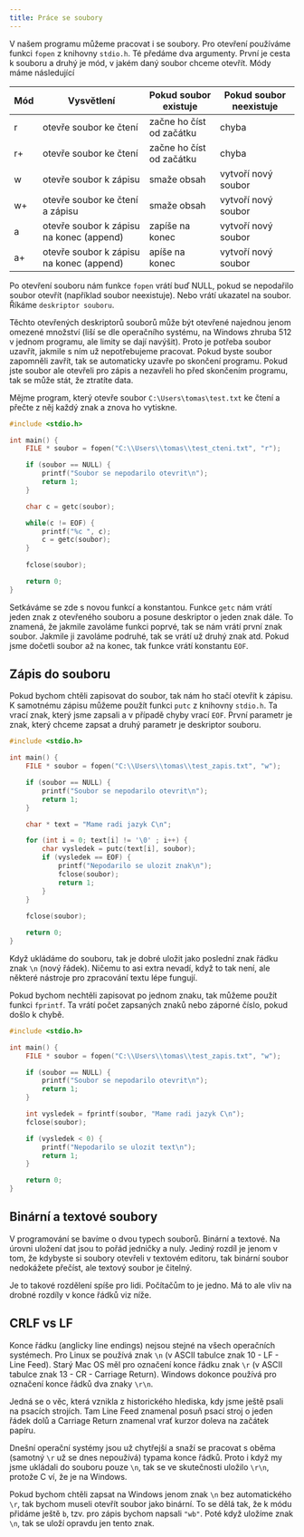 ```yaml
---
title: Práce se soubory
---
```



V našem programu můžeme pracovat i se soubory. Pro otevření používáme funkci `fopen` z knihovny `stdio.h`. Té předáme dva argumenty. První je cesta k souboru a druhý je mód, v jakém daný soubor chceme otevřít. Módy máme následující


| Mód | Vysvětlení | Pokud soubor existuje | Pokud soubor neexistuje |
|---|---|---|---|
| r | otevře soubor ke čtení | začne ho číst od začátku | chyba |
| r+ | otevře soubor ke čtení | začne ho číst od začátku | chyba |
| w | otevře soubor k zápisu | smaže obsah | vytvoří nový soubor |
| w+ | otevře soubor ke čtení a zápisu | smaže obsah | vytvoří nový soubor |
| a | otevře soubor k zápisu na konec (append) | zapíše na konec | vytvoří nový soubor |
| a+ | otevře soubor k zápisu na konec (append) | apíše na konec | vytvoří nový soubor |

Po otevření souboru nám funkce `fopen` vrátí buď NULL, pokud se nepodařilo soubor otevřít (například soubor neexistuje). Nebo vrátí ukazatel na soubor. Říkáme `deskriptor souboru`.

Těchto otevřených deskriptorů souborů může být otevřené najednou jenom omezené množství (liší se dle operačního systému, na Windows zhruba 512 v jednom programu, ale limity se dají navýšit). Proto je potřeba soubor uzavřít, jakmile s ním už nepotřebujeme pracovat. Pokud byste soubor zapomněli zavřít, tak se automaticky uzavře po skončení programu. Pokud jste soubor ale otevřeli pro zápis a nezavřeli ho před skončením programu, tak se může stát, že ztratíte data.

Mějme program, který otevře soubor `C:\Users\tomas\test.txt` ke čtení a přečte z něj každý znak a znova ho vytiskne.

```c
#include <stdio.h>

int main() {
    FILE * soubor = fopen("C:\\Users\\tomas\\test_cteni.txt", "r");

    if (soubor == NULL) {
        printf("Soubor se nepodarilo otevrit\n");
        return 1;
    }

    char c = getc(soubor);

    while(c != EOF) {
        printf("%c ", c);
        c = getc(soubor);
    }
 
    fclose(soubor);

    return 0;
}
```

Setkáváme se zde s novou funkcí a konstantou. Funkce `getc` nám vrátí jeden znak z otevřeného souboru a posune deskriptor o jeden znak dále. To znamená, že jakmile zavoláme funkci poprvé, tak se nám vrátí první znak soubor. Jakmile ji zavoláme podruhé, tak se vrátí už druhý znak atd. Pokud jsme dočetli soubor až na konec, tak funkce vrátí konstantu `EOF`.


## Zápis do souboru
Pokud bychom chtěli zapisovat do soubor, tak nám ho stačí otevřít k zápisu. K samotnému zápisu můžeme použít funkci `putc` z knihovny `stdio.h`. Ta vrací znak, který jsme zapsali a v případě chyby vrací `EOF`. První parametr je znak, který chceme zapsat a druhý parametr je deskriptor souboru.

```c
#include <stdio.h>

int main() {
    FILE * soubor = fopen("C:\\Users\\tomas\\test_zapis.txt", "w");

    if (soubor == NULL) {
        printf("Soubor se nepodarilo otevrit\n");
        return 1;
    }

    char * text = "Mame radi jazyk C\n";

    for (int i = 0; text[i] != '\0' ; i++) {
        char vysledek = putc(text[i], soubor);
        if (vysledek == EOF) {
            printf("Nepodarilo se ulozit znak\n");
            fclose(soubor);
            return 1;
        }
    }
 
    fclose(soubor);

    return 0;
}
```

Když ukládáme do souboru, tak je dobré uložit jako poslední znak řádku znak `\n` (nový řádek). Ničemu to asi extra nevadí, když to tak není, ale některé nástroje pro zpracování textu lépe fungují.

Pokud bychom nechtěli zapisovat po jednom znaku, tak můžeme použít funkci `fprintf`. Ta vrátí počet zapsaných znaků nebo záporné číslo, pokud došlo k chybě.

```c
#include <stdio.h>

int main() {
    FILE * soubor = fopen("C:\\Users\\tomas\\test_zapis.txt", "w");

    if (soubor == NULL) {
        printf("Soubor se nepodarilo otevrit\n");
        return 1;
    }

    int vysledek = fprintf(soubor, "Mame radi jazyk C\n");
    fclose(soubor);

    if (vysledek < 0) {
        printf("Nepodarilo se ulozit text\n");
        return 1;
    }

    return 0;
}
```

## Binární a textové soubory
V programování se bavíme o dvou typech souborů. Binární a textové. Na úrovni uložení dat jsou to pořád jedničky a nuly. Jediný rozdíl je jenom v tom, že kdybyste si soubory otevřeli v textovém editoru, tak binární soubor nedokážete přečíst, ale textový soubor je čitelný.

Je to takové rozdělení spíše pro lidi. Počítačům to je jedno. Má to ale vliv na drobné rozdíly v konce řádků viz níže.


## CRLF vs LF
Konce řádku (anglicky line endings) nejsou stejné na všech operačních systémech. Pro Linux se používá znak `\n` (v ASCII tabulce znak 10 - LF - Line Feed). Starý Mac OS měl pro označení konce řádku znak `\r` (v ASCII tabulce znak 13 - CR - Carriage Return). Windows dokonce používá pro označení konce řádků dva znaky `\r\n`.

Jedná se o věc, která vznikla z historického hlediska, kdy jsme ještě psali na psacích strojích. Tam Line Feed znamenal posuň psací stroj o jeden řádek dolů a Carriage Return znamenal vrať kurzor doleva na začátek papíru.

Dnešní operační systémy jsou už chytřejší a snaží se pracovat s oběma (samotný `\r` už se dnes nepoužívá) typama konce řádků. Proto i když my jsme ukládali do souboru pouze `\n`, tak se ve skutečnosti uložilo `\r\n`, protože C ví, že je na Windows.

Pokud bychom chtěli zapsat na Windows jenom znak `\n` bez automatického `\r`, tak bychom museli otevřít soubor jako binární. To se dělá tak, že k módu přidáme ještě `b`, tzv. pro zápis bychom napsali `"wb"`. Poté když uložíme znak `\n`, tak se uloží opravdu jen tento znak.

